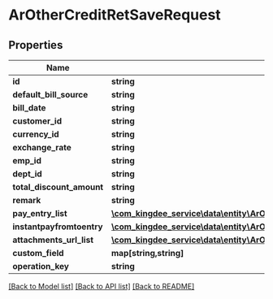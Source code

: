 # ArOtherCreditRetSaveRequest

## Properties
Name | Type | Description | Notes
------------ | ------------- | ------------- | -------------
**id** | **string** |  | [optional] 
**default_bill_source** | **string** |  | [optional] 
**bill_date** | **string** |  | [optional] 
**customer_id** | **string** |  | [optional] 
**currency_id** | **string** |  | [optional] 
**exchange_rate** | **string** |  | [optional] 
**emp_id** | **string** |  | [optional] 
**dept_id** | **string** |  | [optional] 
**total_discount_amount** | **string** |  | [optional] 
**remark** | **string** |  | [optional] 
**pay_entry_list** | [**\com_kingdee_service\data\entity\ArOtherCreditRetSaveRequestPayEntry[]**](ArOtherCreditRetSaveRequestPayEntry.md) |  | [optional] 
**instantpayfromtoentry** | [**\com_kingdee_service\data\entity\ArOtherCreditRetSaveRequestInstantPayEntry[]**](ArOtherCreditRetSaveRequestInstantPayEntry.md) |  | [optional] 
**attachments_url_list** | [**\com_kingdee_service\data\entity\ArOtherCreditRetSaveRequestAttachmentsUrl[]**](ArOtherCreditRetSaveRequestAttachmentsUrl.md) |  | [optional] 
**custom_field** | **map[string,string]** |  | [optional] 
**operation_key** | **string** |  | [optional] 

[[Back to Model list]](../README.md#documentation-for-models) [[Back to API list]](../README.md#documentation-for-api-endpoints) [[Back to README]](../README.md)


